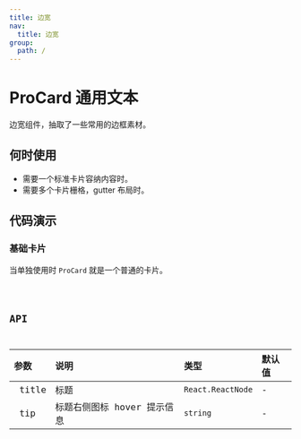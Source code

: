 ```yaml
---
title: 边宽
nav:
  title: 边宽
group:
  path: /
---
```


# ProCard 通用文本

边宽组件，抽取了一些常用的边框素材。

## 何时使用

- 需要一个标准卡片容纳内容时。
- 需要多个卡片栅格，gutter 布局时。

## 代码演示

### 基础卡片

当单独使用时 `ProCard` 就是一个普通的卡片。

<code src="../../demos/BoxBorder/basic.tsx"  />

## API

| 参数 | 说明 | 类型 | 默认值 |
| :-- | :-- | :-- | :-- |
|  title | 标题 | `React.ReactNode` | - |
|  tip | 标题右侧图标 hover 提示信息 | `string` | - |
